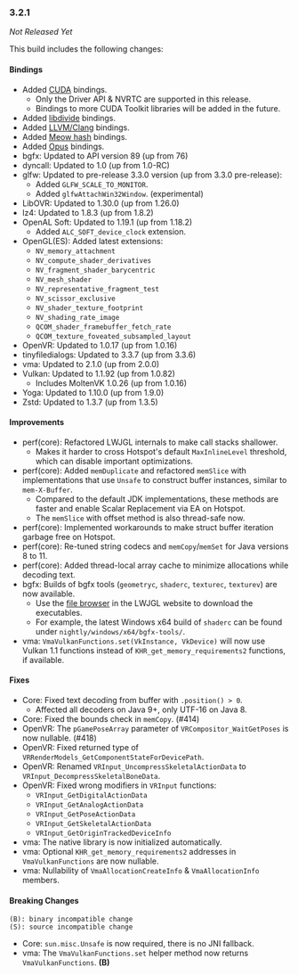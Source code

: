 ### 3.2.1

_Not Released Yet_

This build includes the following changes:

#### Bindings

- Added [CUDA](https://developer.nvidia.com/cuda-zone/) bindings.
    * Only the Driver API & NVRTC are supported in this release.
    * Bindings to more CUDA Toolkit libraries will be added in the future.
- Added [libdivide](https://libdivide.com/) bindings.
- Added [LLVM/Clang](https://llvm.org/) bindings.
- Added [Meow hash](https://github.com/cmuratori/meow_hash/) bindings.
- Added [Opus](http://opus-codec.org/) bindings.
- bgfx: Updated to API version 89 (up from 76)
- dyncall: Updated to 1.0 (up from 1.0-RC)
- glfw: Updated to pre-release 3.3.0 version (up from 3.3.0 pre-release):
    * Added `GLFW_SCALE_TO_MONITOR`.
    * Added `glfwAttachWin32Window`. (experimental)
- LibOVR: Updated to 1.30.0 (up from 1.26.0)
- lz4: Updated to 1.8.3 (up from 1.8.2)
- OpenAL Soft: Updated to 1.19.1 (up from 1.18.2)
    * Added `ALC_SOFT_device_clock` extension.
- OpenGL(ES): Added latest extensions:
    * `NV_memory_attachment`
    * `NV_compute_shader_derivatives`
    * `NV_fragment_shader_barycentric`
    * `NV_mesh_shader`
    * `NV_representative_fragment_test`
    * `NV_scissor_exclusive`
    * `NV_shader_texture_footprint`
    * `NV_shading_rate_image`
    * `QCOM_shader_framebuffer_fetch_rate`
    * `QCOM_texture_foveated_subsampled_layout`
- OpenVR: Updated to 1.0.17 (up from 1.0.16)
- tinyfiledialogs: Updated to 3.3.7 (up from 3.3.6)
- vma: Updated to 2.1.0 (up from 2.0.0)
- Vulkan: Updated to 1.1.92 (up from 1.0.82)
    * Includes MoltenVK 1.0.26 (up from 1.0.16)
- Yoga: Updated to 1.10.0 (up from 1.9.0)
- Zstd: Updated to 1.3.7 (up from 1.3.5)

#### Improvements

- perf(core): Refactored LWJGL internals to make call stacks shallower.
    * Makes it harder to cross Hotspot's default `MaxInlineLevel` threshold, which can disable important optimizations.
- perf(core): Added `memDuplicate` and refactored `memSlice` with implementations that use `Unsafe` to construct buffer instances, similar to `mem-X-Buffer`.
    * Compared to the default JDK implementations, these methods are faster and enable Scalar Replacement via EA on Hotspot.
    * The `memSlice` with offset method is also thread-safe now.
- perf(core): Implemented workarounds to make struct buffer iteration garbage free on Hotspot.
- perf(core): Re-tuned string codecs and `memCopy`/`memSet` for Java versions 8 to 11.
- perf(core): Added thread-local array cache to minimize allocations while decoding text.
- bgfx: Builds of bgfx tools (`geometryc`, `shaderc`, `texturec`, `texturev`) are now available.
    * Use the [file browser](https://www.lwjgl.org/browse) in the LWJGL website to download the executables.
    * For example, the latest Windows x64 build of `shaderc` can be found under `nightly/windows/x64/bgfx-tools/`.
- vma: `VmaVulkanFunctions.set(VkInstance, VkDevice)` will now use Vulkan 1.1 functions instead of `KHR_get_memory_requirements2` functions, if available.

#### Fixes

- Core: Fixed text decoding from buffer with `.position() > 0`.
    * Affected all decoders on Java 9+, only UTF-16 on Java 8.
- Core: Fixed the bounds check in `memCopy`. (#414)
- OpenVR: The `pGamePoseArray` parameter of `VRCompositor_WaitGetPoses` is now nullable. (#418)
- OpenVR: Fixed returned type of `VRRenderModels_GetComponentStateForDevicePath`.
- OpenVR: Renamed `VRInput_UncompressSkeletalActionData` to `VRInput_DecompressSkeletalBoneData`.
- OpenVR: Fixed wrong modifiers in `VRInput` functions:
    - `VRInput_GetDigitalActionData`
    - `VRInput_GetAnalogActionData`
    - `VRInput_GetPoseActionData`
    - `VRInput_GetSkeletalActionData`
    - `VRInput_GetOriginTrackedDeviceInfo`
- vma: The native library is now initialized automatically.
- vma: Optional `KHR_get_memory_requirements2` addresses in `VmaVulkanFunctions` are now nullable.
- vma: Nullability of `VmaAllocationCreateInfo` & `VmaAllocationInfo` members.

#### Breaking Changes

```
(B): binary incompatible change
(S): source incompatible change
```

- Core: `sun.misc.Unsafe` is now required, there is no JNI fallback.
- vma: The `VmaVulkanFunctions.set` helper method now returns `VmaVulkanFunctions`. **(B)**